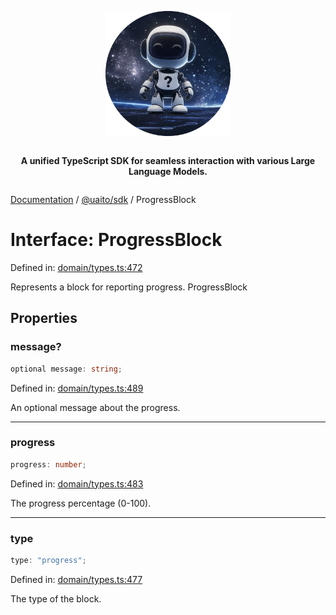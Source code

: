 <div style="display:flex; flex-direction:column; align-items:center;">
<p align="center">
  <img src="../UAITO.png" alt="UAITO Logo" width="200"/>
</p>

<p align="center">
  <strong>A unified TypeScript SDK for seamless interaction with various Large Language Models.</strong>
</p>
</div>

[Documentation](README.md) / [@uaito/sdk](@uaito.sdk.md) / ProgressBlock

# Interface: ProgressBlock

Defined in: [domain/types.ts:472](https://github.com/elribonazo/uaito/blob/cfdf025250d7b4eddd23a524d8b4cfadce122069/packages/sdk/src/domain/types.ts#L472)

Represents a block for reporting progress.
 ProgressBlock

## Properties

### message?

```ts
optional message: string;
```

Defined in: [domain/types.ts:489](https://github.com/elribonazo/uaito/blob/cfdf025250d7b4eddd23a524d8b4cfadce122069/packages/sdk/src/domain/types.ts#L489)

An optional message about the progress.

***

### progress

```ts
progress: number;
```

Defined in: [domain/types.ts:483](https://github.com/elribonazo/uaito/blob/cfdf025250d7b4eddd23a524d8b4cfadce122069/packages/sdk/src/domain/types.ts#L483)

The progress percentage (0-100).

***

### type

```ts
type: "progress";
```

Defined in: [domain/types.ts:477](https://github.com/elribonazo/uaito/blob/cfdf025250d7b4eddd23a524d8b4cfadce122069/packages/sdk/src/domain/types.ts#L477)

The type of the block.
